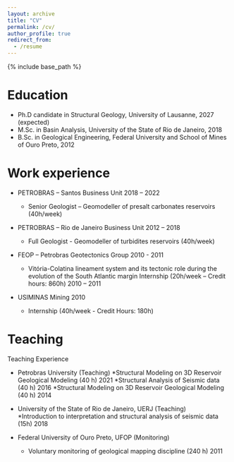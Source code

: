 ```yaml
---
layout: archive
title: "CV"
permalink: /cv/
author_profile: true
redirect_from:
  - /resume
---
```


{% include base_path %}

Education
======
* Ph.D candidate in Structural Geology, University of Lausanne, 2027 (expected)
* M.Sc. in Basin Analysis, University of the State of Rio de Janeiro, 2018
* B.Sc. in Geological Engineering, Federal University and School of Mines of Ouro Preto, 2012

Work experience
======
* PETROBRAS – Santos Business Unit	2018 – 2022
  * Senior Geologist – Geomodeller of presalt carbonates reservoirs (40h/week)

* PETROBRAS – Rio de Janeiro Business Unit	2012 – 2018
  * Full Geologist - Geomodeller of turbidites reservoirs (40h/week)	

* FEOP – Petrobras Geotectonics Group 2010 - 2011
  * Vitória-Colatina lineament system and its tectonic role during the evolution of the South Atlantic margin Internship (20h/week – Credit hours: 860h)	2010 – 2011 

* USIMINAS Mining	2010
  * Internship (40h/week - Credit Hours: 180h)	 

Teaching
======
Teaching Experience

* Petrobras University (Teaching)
  *Structural Modeling on 3D Reservoir Geological Modeling (40 h)	2021
  *Structural Analysis of Seismic data (40 h)	2016 
  *Structural Modeling on 3D Reservoir Geological Modeling (40 h)	2014 

* University of the State of Rio de Janeiro, UERJ (Teaching)	
  *Introduction to interpretation and structural analysis of seismic data (15h)	2018 

* Federal University of Ouro Preto, UFOP (Monitoring)	
  * Voluntary monitoring of geological mapping discipline (240 h)	2011



<!--
Skills
======
* Skill 1
* Skill 2
  * Sub-skill 2.1
  * Sub-skill 2.2
  * Sub-skill 2.3
* Skill 3

Publications
======
  <ul>{% for post in site.publications reversed %}
    {% include archive-single-cv.html %}
  {% endfor %}</ul>
  
Talks
======
  <ul>{% for post in site.talks reversed %}
    {% include archive-single-talk-cv.html  %}
  {% endfor %}</ul>
  
  
Service and leadership
======
* Currently signed in to 43 different slack teams
-->
